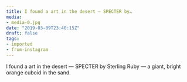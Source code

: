 ```yaml
---
title: I found a art in the desert — SPECTER by…
media:
- media-0.jpg
date: "2019-03-09T23:40:15Z"
draft: false
tags:
- imported
- from-instagram
---
```

I found a art in the desert — SPECTER by Sterling Ruby — a giant, bright orange cuboid in the sand.
